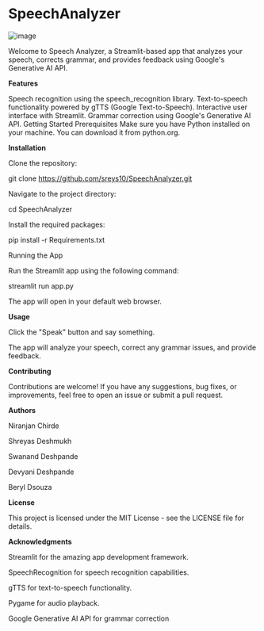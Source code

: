 # SpeechAnalyzer

![image](https://github.com/Sreys10/SpeechAnalyzer/assets/121373734/96dcd5e8-3d1b-472f-8abe-25b178818418)


Welcome to Speech Analyzer, a Streamlit-based app that analyzes your speech, corrects grammar, and provides feedback using Google's Generative AI API.

**Features**

Speech recognition using the speech_recognition library.
Text-to-speech functionality powered by gTTS (Google Text-to-Speech).
Interactive user interface with Streamlit.
Grammar correction using Google's Generative AI API.
Getting Started
Prerequisites
Make sure you have Python installed on your machine. You can download it from python.org.

**Installation**

Clone the repository:

git clone https://github.com/sreys10/SpeechAnalyzer.git

Navigate to the project directory:

cd SpeechAnalyzer

Install the required packages:

pip install -r Requirements.txt

Running the App

Run the Streamlit app using the following command:

streamlit run app.py

The app will open in your default web browser.

**Usage**

Click the "Speak" button and say something.

The app will analyze your speech, correct any grammar issues, and provide feedback.

**Contributing**

Contributions are welcome! If you have any suggestions, bug fixes, or improvements, feel free to open an issue or submit a pull request.

**Authors**

Niranjan Chirde 

Shreyas Deshmukh

Swanand Deshpande 

Devyani Deshpande

Beryl Dsouza 

**License**

This project is licensed under the MIT License - see the LICENSE file for details.

**Acknowledgments**

Streamlit for the amazing app development framework.

SpeechRecognition for speech recognition capabilities.

gTTS for text-to-speech functionality.

Pygame for audio playback.

Google Generative AI API for grammar correction
